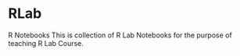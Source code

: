 # RLab
R Notebooks 
This is collection of R Lab Notebooks for the purpose of teaching R Lab Course.
